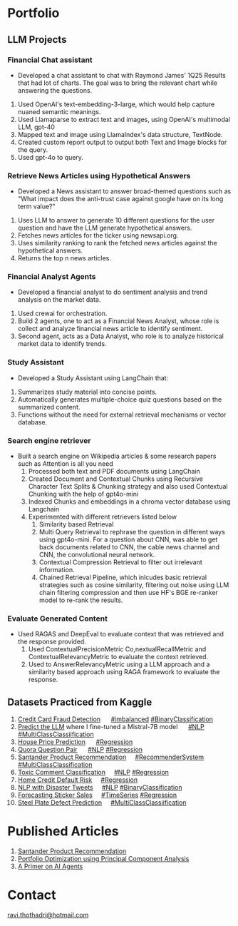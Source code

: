 <!-- https://rthothad01.github.io/portfolio/ -->
# Portfolio

## LLM Projects
### Financial Chat assistant
- Developed a chat assistant to chat with Raymond James' 1Q25 Results that had lot of charts. The goal was to bring the relevant chart while answering the questions.
1. Used OpenAI's text-embedding-3-large, which would help capture nuaned semantic meanings.
2. Used Llamaparse to extract text and images, using OpenAI's multimodal LLM, gpt-40
3. Mapped text and image using LlamaIndex's data structure, TextNode.
4. Created custom report output to output both Text and Image blocks for the query.
5. Used gpt-4o to query.

### Retrieve News Articles using Hypothetical Answers
- Developed a News assistant to answer broad-themed questions such as "What impact does the anti-trust case against google have on its long term value?"
1. Uses LLM to answer to generate 10 different questions for the user question and have the LLM generate hypothetical answers.
2. Fetches news articles for the ticker using newsapi.org.
3. Uses similarity ranking to rank the fetched news articles against the hypothetical answers.
4. Returns the top n news articles.

### Financial Analyst Agents
- Developed a financial analyst to do sentiment analysis and trend analysis on the market data.
1. Used crewai for orchestration.
2. Build 2 agents, one to act as a Financial News Analyst, whose role is collect and analyze financial news article to identify sentiment.
3. Second agent, acts as a Data Analyst, who role is to analyze historical market data to identify trends.

### Study Assistant
- Developed a Study Assistant using LangChain that:
1. Summarizes study material into concise points.
2. Automatically generates multiple-choice quiz questions based on the summarized content.
3. Functions without the need for external retrieval mechanisms or vector database.


### Search engine retriever
- Built a search engine on Wikipedia articles & some research papers such as Attention is all you need
	1. Processed both text and PDF documents using LangChain
	2. Created Document and Contextual Chunks using Recursive Character Text Splits & Chunking strategy and also used Contextual Chunking with the help of gpt4o-mini
	3. Indexed Chunks and embeddings in a chroma vector database using Langchain
	4. Experimented with different retrievers listed below
		1. Similarity based Retrieval
		2. Multi Query Retrieval to rephrase the question in different ways using gpt4o-mini. For a question about CNN, was able to get back documents related to CNN, the cable news channel and CNN, the convolutional neural network.
		3. Contextual Compression Retrieval to filter out irrelevant information.
		4. Chained Retrieval Pipeline, which inlcudes basic retrieval strategies such as cosine similarity, filtering out noise using LLM chain filtering compression and then use HF's BGE re-ranker model to re-rank the results.

### Evaluate Generated Content
- Used RAGAS and DeepEval to evaluate context that was retrieved and the response provided.
	1. Used ContextualPrecisionMetric Co,nextualRecallMetric and ContextualRelevancyMetric to evaluate the context retrieved.
	2. Used to AnswerRelevancyMetric using a LLM approach and a similarity based approach using RAGA framework to evaluate the response.
	
## Datasets Practiced from Kaggle
1. [Credit Card Fraud Detection](https://www.kaggle.com/datasets/mlg-ulb/creditcardfraud) &nbsp;&nbsp;&nbsp;&nbsp; 	[#imbalanced]() [#BinaryClassification]()
2. [Predict the LLM](https://www.kaggle.com/competitions/h2oai-predict-the-llm) where I fine-tuned a Mistral-7B model &nbsp;&nbsp;&nbsp;&nbsp; 	[#NLP]() [#MultiClassClassiification]()
3. [House Price Prediction](https://www.kaggle.com/competitions/house-prices-advanced-regression-techniques) &nbsp;&nbsp;&nbsp;&nbsp;	[#Regression]()
4. [Quora Question Pair](https://www.kaggle.com/competitions/quora-question-pairs) &nbsp;&nbsp;&nbsp;&nbsp; [#NLP]() [#Regression]()
5. [Santander Product Recommendation](https://www.kaggle.com/c/santander-product-recommendation) &nbsp;&nbsp;&nbsp;&nbsp;[#RecommenderSystem]() [#MultiClassClassification]()
6. [Toxic Comment Classification](https://www.kaggle.com/competitions/jigsaw-multilingual-toxic-comment-classification/overview) &nbsp;&nbsp;&nbsp;&nbsp;[#NLP]() [#Regression]()
7. [Home Credit Default Risk](https://www.kaggle.com/competitions/home-credit-default-risk) &nbsp;&nbsp;&nbsp;&nbsp;[#Regression]()
8. [NLP with Disaster Tweets](https://www.kaggle.com/competitions/nlp-getting-started) &nbsp;&nbsp;&nbsp;&nbsp;[#NLP]() [#BinaryClassification]()
9. [Forecasting Sticker Sales](https://www.kaggle.com/competitions/playground-series-s5e1) &nbsp;&nbsp;&nbsp;&nbsp;[#TimeSeries]() [#Regression]()
10. [Steel Plate Defect Prediction](https://www.kaggle.com/competitions/playground-series-s4e3) &nbsp;&nbsp;&nbsp;&nbsp;[#MultiClassClassiification]()

# Published Articles
1. [Santander Product Recommendation](https://medium.com/@ravitee/santander-product-recommendation-ee4122d15072)
2. [Portfolio Optimization using Principal Component Analysis](https://medium.com/@ravitee/portfolio-optimization-using-principal-component-analysis-923f102a8a47)
3. [A Primer on AI Agents](https://medium.com/@ravitee/a-primer-about-ai-agents-1e34f6dc7a4d)

# Contact
ravi.thothadri@hotmail.com